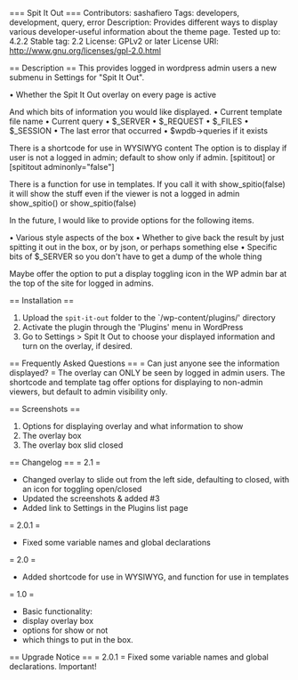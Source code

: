 === Spit It Out ===
Contributors: sashafiero
Tags: developers, development, query, error
Description: Provides different ways to display various developer-useful information about the theme page.
Tested up to: 4.2.2
Stable tag: 2.2
License: GPLv2 or later
License URI: http://www.gnu.org/licenses/gpl-2.0.html


== Description ==
This provides logged in wordpress admin users a new submenu in Settings for "Spit It Out".

• Whether the Spit It Out overlay on every page is active

And which bits of information you would like displayed.
• Current template file name
• Current query
• $_SERVER
• $_REQUEST
• $_FILES
• $_SESSION
• The last error that occurred
• $wpdb->queries if it exists



There is a shortcode for use in WYSIWYG content
The option is to display if user is not a logged in admin; default to show only if admin.
[spititout] or [spititout adminonly="false"]


There is a function for use in templates.
If you call it with show_spitio(false)
it will show the stuff even if the viewer is not a logged in admin
show_spitio() or show_spitio(false)



In the future, I would like to provide options for the following items.

• Various style aspects of the box
• Whether to give back the result by just spitting it out in the box, or by json, or perhaps something else
• Specific bits of $_SERVER so you don't have to get a dump of the whole thing

Maybe offer the option to put a display toggling icon in the WP admin bar at the top of the site for logged in admins.


== Installation ==
1. Upload the `spit-it-out` folder to the `/wp-content/plugins/' directory
2. Activate the plugin through the 'Plugins' menu in WordPress
3. Go to Settings > Spit It Out to choose your displayed information and turn on the overlay, if desired.


== Frequently Asked Questions ==
= Can just anyone see the information displayed? =
The overlay can ONLY be seen by logged in admin users.  The shortcode and template tag offer options for displaying to non-admin viewers, but default to admin visibility only.



== Screenshots ==
1. Options for displaying overlay and what information to show
2. The overlay box
3. The overlay box slid closed


== Changelog ==
= 2.1 =
* Changed overlay to slide out from the left side, defaulting to closed, with an icon for toggling open/closed
* Updated the screenshots & added #3
* Added link to Settings in the Plugins list page

= 2.0.1 =
* Fixed some variable names and global declarations

= 2.0 =
* Added shortcode for use in WYSIWYG, and function for use in templates

= 1.0 =
* Basic functionality: 
* display overlay box
* options for show or not
* which things to put in the box.


== Upgrade Notice ==
= 2.0.1 =
Fixed some variable names and global declarations. Important!
